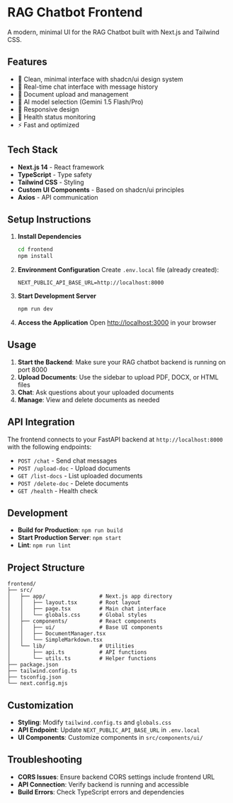 # RAG Chatbot Frontend

A modern, minimal UI for the RAG Chatbot built with Next.js and Tailwind CSS.

## Features

- 🎨 Clean, minimal interface with shadcn/ui design system
- 💬 Real-time chat interface with message history
- 📁 Document upload and management
- 🤖 AI model selection (Gemini 1.5 Flash/Pro)
- 📱 Responsive design
- 🔄 Health status monitoring
- ⚡ Fast and optimized

## Tech Stack

- **Next.js 14** - React framework
- **TypeScript** - Type safety
- **Tailwind CSS** - Styling
- **Custom UI Components** - Based on shadcn/ui principles
- **Axios** - API communication

## Setup Instructions

1. **Install Dependencies**
   ```bash
   cd frontend
   npm install
   ```

2. **Environment Configuration**
   Create `.env.local` file (already created):
   ```
   NEXT_PUBLIC_API_BASE_URL=http://localhost:8000
   ```

3. **Start Development Server**
   ```bash
   npm run dev
   ```

4. **Access the Application**
   Open [http://localhost:3000](http://localhost:3000) in your browser

## Usage

1. **Start the Backend**: Make sure your RAG chatbot backend is running on port 8000
2. **Upload Documents**: Use the sidebar to upload PDF, DOCX, or HTML files
3. **Chat**: Ask questions about your uploaded documents
4. **Manage**: View and delete documents as needed

## API Integration

The frontend connects to your FastAPI backend at `http://localhost:8000` with the following endpoints:

- `POST /chat` - Send chat messages
- `POST /upload-doc` - Upload documents
- `GET /list-docs` - List uploaded documents
- `POST /delete-doc` - Delete documents
- `GET /health` - Health check

## Development

- **Build for Production**: `npm run build`
- **Start Production Server**: `npm start`
- **Lint**: `npm run lint`

## Project Structure

```
frontend/
├── src/
│   ├── app/                 # Next.js app directory
│   │   ├── layout.tsx       # Root layout
│   │   ├── page.tsx         # Main chat interface
│   │   └── globals.css      # Global styles
│   ├── components/          # React components
│   │   ├── ui/              # Base UI components
│   │   ├── DocumentManager.tsx
│   │   └── SimpleMarkdown.tsx
│   └── lib/                 # Utilities
│       ├── api.ts           # API functions
│       └── utils.ts         # Helper functions
├── package.json
├── tailwind.config.ts
├── tsconfig.json
└── next.config.mjs
```

## Customization

- **Styling**: Modify `tailwind.config.ts` and `globals.css`
- **API Endpoint**: Update `NEXT_PUBLIC_API_BASE_URL` in `.env.local`
- **UI Components**: Customize components in `src/components/ui/`

## Troubleshooting

- **CORS Issues**: Ensure backend CORS settings include frontend URL
- **API Connection**: Verify backend is running and accessible
- **Build Errors**: Check TypeScript errors and dependencies
